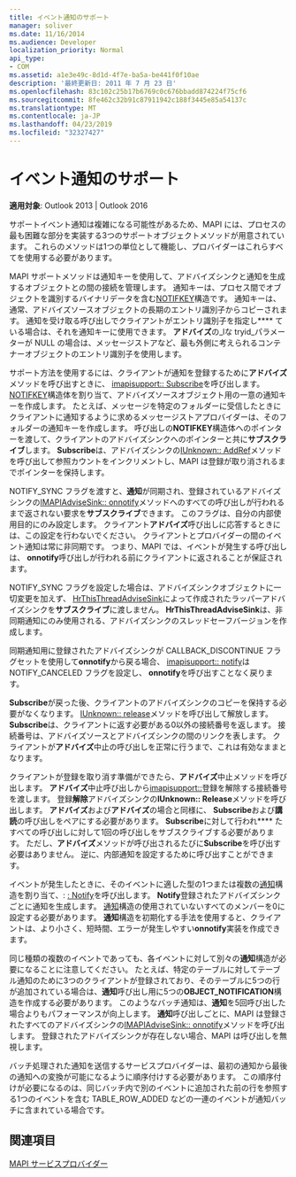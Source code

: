 ```yaml
---
title: イベント通知のサポート
manager: soliver
ms.date: 11/16/2014
ms.audience: Developer
localization_priority: Normal
api_type:
- COM
ms.assetid: a1e3e49c-8d1d-4f7e-ba5a-be441f0f10ae
description: '最終更新日: 2011 年 7 月 23 日'
ms.openlocfilehash: 83c102c25b17b6769c0c676bbadd874224f75cf6
ms.sourcegitcommit: 8fe462c32b91c87911942c188f3445e85a54137c
ms.translationtype: MT
ms.contentlocale: ja-JP
ms.lasthandoff: 04/23/2019
ms.locfileid: "32327427"
---
```

# <a name="supporting-event-notification"></a>イベント通知のサポート

  
  
**適用対象**: Outlook 2013 | Outlook 2016 
  
サポートイベント通知は複雑になる可能性があるため、MAPI には、プロセスの最も困難な部分を実装する3つのサポートオブジェクトメソッドが用意されています。 これらのメソッドは1つの単位として機能し、プロバイダーはこれらすべてを使用する必要があります。
  
MAPI サポートメソッドは通知キーを使用して、アドバイズシンクと通知を生成するオブジェクトとの間の接続を管理します。 通知キーは、プロセス間でオブジェクトを識別するバイナリデータを含む[NOTIFKEY](notifkey.md)構造です。 通知キーは、通常、アドバイズソースオブジェクトの長期のエントリ識別子からコピーされます。 通知を受け取る呼び出しでクライアントがエントリ識別子を指定し**** ている場合は、それを通知キーに使用できます。 **アドバイズ**の_lな tryid_パラメーターが NULL の場合は、メッセージストアなど、最も外側に考えられるコンテナーオブジェクトのエントリ識別子を使用します。 
  
サポート方法を使用するには、クライアントが通知を登録するために**アドバイズ**メソッドを呼び出すときに、 [imapisupport:: Subscribe](imapisupport-subscribe.md)を呼び出します。 [NOTIFKEY](notifkey.md)構造体を割り当て、アドバイズソースオブジェクト用の一意の通知キーを作成します。 たとえば、メッセージを特定のフォルダーに受信したときにクライアントに通知するように求めるメッセージストアプロバイダーは、そのフォルダーの通知キーを作成します。 呼び出しの**NOTIFKEY**構造体へのポインターを渡して、クライアントのアドバイズシンクへのポインターと共に**サブスクライブ**します。 **Subscribe**は、アドバイズシンクの[IUnknown:: AddRef](https://msdn.microsoft.com/library/b4316efd-73d4-4995-b898-8025a316ba63%28Office.15%29.aspx)メソッドを呼び出して参照カウントをインクリメントし、MAPI は登録が取り消されるまでポインターを保持します。 
  
NOTIFY_SYNC フラグを渡すと、**通知**が同期され、登録されているアドバイズシンクの[IMAPIAdviseSink:: onnotify](imapiadvisesink-onnotify.md)メソッドへのすべての呼び出しが行われるまで返されない要求を**サブスクライブ**できます。 このフラグは、自分の内部使用目的にのみ設定します。 クライアント**アドバイズ**呼び出しに応答するときには、この設定を行わないでください。 クライアントとプロバイダーの間のイベント通知は常に非同期です。 つまり、MAPI では、イベントが発生する呼び出しは、 **onnotify**呼び出しが行われる前にクライアントに返されることが保証されます。 
  
NOTIFY_SYNC フラグを設定した場合は、アドバイズシンクオブジェクトに一切変更を加えず、 [HrThisThreadAdviseSink](hrthisthreadadvisesink.md)によって作成されたラッパーアドバイズシンクを**サブスクライブ**に渡しません。 **HrThisThreadAdviseSink**は、非同期通知にのみ使用される、アドバイズシンクのスレッドセーフバージョンを作成します。 
  
同期通知用に登録されたアドバイズシンクが CALLBACK_DISCONTINUE フラグセットを使用して**onnotify**から戻る場合、 [imapisupport:: notify](imapisupport-notify.md)は NOTIFY_CANCELED フラグを設定し、 **onnotify**を呼び出すことなく戻ります。 
  
**Subscribe**が戻った後、クライアントのアドバイズシンクのコピーを保持する必要がなくなります。 [IUnknown:: release](https://msdn.microsoft.com/library/4b494c6f-f0ee-4c35-ae45-ed956f40dc7a%28Office.15%29.aspx)メソッドを呼び出して解放します。 **Subscribe**は、クライアントに返す必要がある0以外の接続番号を返します。 接続番号は、アドバイズソースとアドバイズシンクの間のリンクを表します。 クライアントが**アドバイズ**中止の呼び出しを正常に行うまで、これは有効なままとなります。 
  
クライアントが登録を取り消す準備ができたら、**アドバイズ**中止メソッドを呼び出します。 **アドバイズ**中止呼び出しから[imapisupport::](imapisupport-unsubscribe.md)登録を解除する接続番号を渡します。 登録**解除**アドバイズシンクの**IUnknown:: Release**メソッドを呼び出します。 **アドバイズ**および**アドバイズ**の場合と同様に、 **Subscribe**および**講読**の呼び出しをペアにする必要があります。 **Subscribe**に対して行われ**** たすべての呼び出しに対して1回の呼び出しをサブスクライブする必要があります。 ただし、**アドバイズ**メソッドが呼び出されるたびに**Subscribe**を呼び出す必要はありません。 逆に、内部通知を設定するために呼び出すことができます。 
  
イベントが発生したときに、そのイベントに適した型の1つまたは複数の[通知](notification.md)構造を割り当て、: [: Notify](imapisupport-notify.md)を呼び出します。 **Notify**登録されたアドバイズシンクごとに通知を生成します。 [通知](notification.md)構造の使用されていないすべてのメンバーを0に設定する必要があります。 **通知**構造を初期化する手法を使用すると、クライアントは、より小さく、短時間、エラーが発生しやすい**onnotify**実装を作成できます。 
  
同じ種類の複数のイベントであっても、各イベントに対して別々の**通知**構造が必要になることに注意してください。 たとえば、特定のテーブルに対してテーブル通知のために3つのクライアントが登録されており、そのテーブルに5つの行が追加されている場合は、**通知**呼び出し用に5つの**OBJECT_NOTIFICATION**構造を作成する必要があります。 このようなバッチ通知は、**通知**を5回呼び出した場合よりもパフォーマンスが向上します。 **通知**呼び出しごとに、MAPI は登録されたすべてのアドバイズシンクの[IMAPIAdviseSink:: onnotify](imapiadvisesink-onnotify.md)メソッドを呼び出します。 登録されたアドバイズシンクが存在しない場合、MAPI は呼び出しを無視します。 
  
バッチ処理された通知を送信するサービスプロバイダーは、最初の通知から最後の通知への変換が可能になるように順序付けする必要があります。 この順序付けが必要になるのは、同じバッチ内で別のイベントに追加された前の行を参照する1つのイベントを含む TABLE_ROW_ADDED などの一連のイベントが通知バッチに含まれている場合です。
  
## <a name="see-also"></a>関連項目



[MAPI サービスプロバイダー](mapi-service-providers.md)

